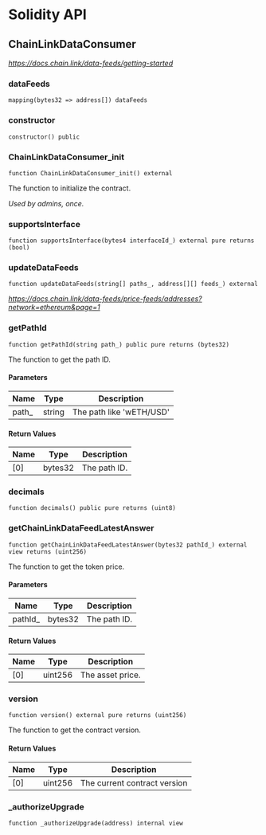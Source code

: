 # Solidity API

## ChainLinkDataConsumer

_https://docs.chain.link/data-feeds/getting-started_

### dataFeeds

```solidity
mapping(bytes32 => address[]) dataFeeds
```

### constructor

```solidity
constructor() public
```

### ChainLinkDataConsumer_init

```solidity
function ChainLinkDataConsumer_init() external
```

The function to initialize the contract.

_Used by admins, once._

### supportsInterface

```solidity
function supportsInterface(bytes4 interfaceId_) external pure returns (bool)
```

### updateDataFeeds

```solidity
function updateDataFeeds(string[] paths_, address[][] feeds_) external
```

_https://docs.chain.link/data-feeds/price-feeds/addresses?network=ethereum&page=1_

### getPathId

```solidity
function getPathId(string path_) public pure returns (bytes32)
```

The function to get the path ID.

#### Parameters

| Name | Type | Description |
| ---- | ---- | ----------- |
| path_ | string | The path like 'wETH/USD' |

#### Return Values

| Name | Type | Description |
| ---- | ---- | ----------- |
| [0] | bytes32 | The path ID. |

### decimals

```solidity
function decimals() public pure returns (uint8)
```

### getChainLinkDataFeedLatestAnswer

```solidity
function getChainLinkDataFeedLatestAnswer(bytes32 pathId_) external view returns (uint256)
```

The function to get the token price.

#### Parameters

| Name | Type | Description |
| ---- | ---- | ----------- |
| pathId_ | bytes32 | The path ID. |

#### Return Values

| Name | Type | Description |
| ---- | ---- | ----------- |
| [0] | uint256 | The asset price. |

### version

```solidity
function version() external pure returns (uint256)
```

The function to get the contract version.

#### Return Values

| Name | Type | Description |
| ---- | ---- | ----------- |
| [0] | uint256 | The current contract version |

### _authorizeUpgrade

```solidity
function _authorizeUpgrade(address) internal view
```

